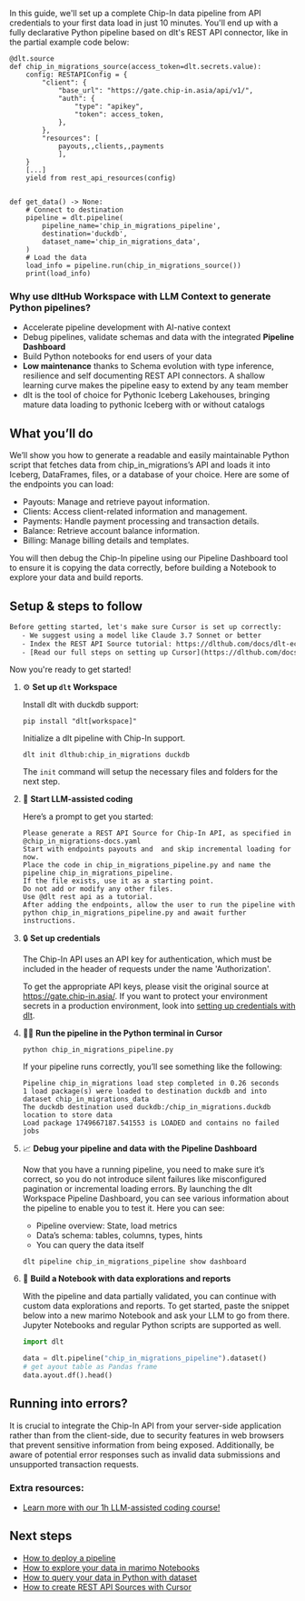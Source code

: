In this guide, we'll set up a complete Chip-In data pipeline from API credentials to your first data load in just 10 minutes. You'll end up with a fully declarative Python pipeline based on dlt's REST API connector, like in the partial example code below:

```python-outcome
@dlt.source
def chip_in_migrations_source(access_token=dlt.secrets.value):
    config: RESTAPIConfig = {
        "client": {
            "base_url": "https://gate.chip-in.asia/api/v1/",
            "auth": {
                "type": "apikey",
                "token": access_token,
            },
        },
        "resources": [
            payouts,,clients,,payments
            ],
    }
    [...]
    yield from rest_api_resources(config)


def get_data() -> None:
    # Connect to destination
    pipeline = dlt.pipeline(
        pipeline_name='chip_in_migrations_pipeline',
        destination='duckdb',
        dataset_name='chip_in_migrations_data', 
    )
    # Load the data
    load_info = pipeline.run(chip_in_migrations_source())
    print(load_info) 
```

### Why use dltHub Workspace with LLM Context to generate Python pipelines?

- Accelerate pipeline development with AI-native context
- Debug pipelines, validate schemas and data with the integrated **Pipeline Dashboard**
- Build Python notebooks for end users of your data
- **Low maintenance** thanks to Schema evolution with type inference, resilience and self documenting REST API connectors. A shallow learning curve makes the pipeline easy to extend by any team member
- dlt is the tool of choice for Pythonic Iceberg Lakehouses, bringing mature data loading to pythonic Iceberg with or without catalogs

## What you’ll do

We’ll show you how to generate a readable and easily maintainable Python script that fetches data from chip_in_migrations’s API and loads it into Iceberg, DataFrames, files, or a database of your choice. Here are some of the endpoints you can load:

- Payouts: Manage and retrieve payout information.
- Clients: Access client-related information and management.
- Payments: Handle payment processing and transaction details.
- Balance: Retrieve account balance information.
- Billing: Manage billing details and templates.

You will then debug the Chip-In pipeline using our Pipeline Dashboard tool to ensure it is copying the data correctly, before building a Notebook to explore your data and build reports.

## Setup & steps to follow

```default
Before getting started, let's make sure Cursor is set up correctly:
   - We suggest using a model like Claude 3.7 Sonnet or better
   - Index the REST API Source tutorial: https://dlthub.com/docs/dlt-ecosystem/verified-sources/rest_api/ and add it to context as **@dlt rest api**
   - [Read our full steps on setting up Cursor](https://dlthub.com/docs/dlt-ecosystem/llm-tooling/cursor-restapi#23-configuring-cursor-with-documentation)
```

Now you're ready to get started!

1. ⚙️ **Set up `dlt` Workspace**
    
    Install dlt with duckdb support:
    ```shell
    pip install "dlt[workspace]"
    ```

    Initialize a dlt pipeline with Chip-In support.
    ```shell
    dlt init dlthub:chip_in_migrations duckdb
    ```

    The `init` command will setup the necessary files and folders for the next step.
    
2. 🤠 **Start LLM-assisted coding**
    
    Here’s a prompt to get you started:
    
    ```prompt
    Please generate a REST API Source for Chip-In API, as specified in @chip_in_migrations-docs.yaml 
    Start with endpoints payouts and  and skip incremental loading for now. 
    Place the code in chip_in_migrations_pipeline.py and name the pipeline chip_in_migrations_pipeline. 
    If the file exists, use it as a starting point. 
    Do not add or modify any other files. 
    Use @dlt rest api as a tutorial. 
    After adding the endpoints, allow the user to run the pipeline with python chip_in_migrations_pipeline.py and await further instructions.
    ```

    
3. 🔒 **Set up credentials** 
    
    The Chip-In API uses an API key for authentication, which must be included in the header of requests under the name 'Authorization'.
    
    To get the appropriate API keys, please visit the original source at https://gate.chip-in.asia/.
    If you want to protect your environment secrets in a production environment, look into [setting up credentials with dlt](https://dlthub.com/docs/walkthroughs/add_credentials).
    
4. 🏃‍♀️ **Run the pipeline in the Python terminal in Cursor**
    
    ```shell
    python chip_in_migrations_pipeline.py
    ```
    
    If your pipeline runs correctly, you’ll see something like the following:
    
    ```shell
    Pipeline chip_in_migrations load step completed in 0.26 seconds
    1 load package(s) were loaded to destination duckdb and into dataset chip_in_migrations_data
    The duckdb destination used duckdb:/chip_in_migrations.duckdb location to store data
    Load package 1749667187.541553 is LOADED and contains no failed jobs
    ```
    
5. 📈 **Debug your pipeline and data with the Pipeline Dashboard**

    Now that you have a running pipeline, you need to make sure it’s correct, so you do not introduce silent failures like misconfigured pagination or incremental loading errors. By launching the dlt Workspace Pipeline Dashboard, you can see various information about the pipeline to enable you to test it. Here you can see:
    - Pipeline overview: State, load metrics
    - Data’s schema: tables, columns, types, hints
    - You can query the data itself
    
    ```shell
    dlt pipeline chip_in_migrations_pipeline show dashboard
    ```
    
6. 🐍 **Build a Notebook with data explorations and reports**

    With the pipeline and data partially validated, you can continue with custom data explorations and reports. To get started, paste the snippet below into a new marimo Notebook and ask your LLM to go from there. Jupyter Notebooks and regular Python scripts are supported as well.

    
    ```python
    import dlt

   data = dlt.pipeline("chip_in_migrations_pipeline").dataset()
   # get ayout table as Pandas frame
   data.ayout.df().head()
    ```

## Running into errors?

It is crucial to integrate the Chip-In API from your server-side application rather than from the client-side, due to security features in web browsers that prevent sensitive information from being exposed. Additionally, be aware of potential error responses such as invalid data submissions and unsupported transaction requests.

### Extra resources:

- [Learn more with our 1h LLM-assisted coding course!](https://www.youtube.com/watch?v=GGid70rnJuM)

## Next steps

- [How to deploy a pipeline](https://dlthub.com/docs/walkthroughs/deploy-a-pipeline)
- [How to explore your data in marimo Notebooks](https://dlthub.com/docs/general-usage/dataset-access/marimo)
- [How to query your data in Python with dataset](https://dlthub.com/docs/general-usage/dataset-access/dataset)
- [How to create REST API Sources with Cursor](https://dlthub.com/docs/dlt-ecosystem/llm-tooling/cursor-restapi)
